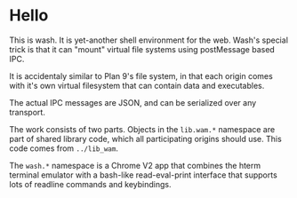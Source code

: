 # Hello

This is wash.  It is yet-another shell environment for the web.  Wash's special
trick is that it can "mount" virtual file systems using postMessage based IPC.

It is accidentaly similar to Plan 9's file system, in that each origin comes
with it's own virtual filesystem that can contain data and executables.

The actual IPC messages are JSON, and can be serialized over any transport.

The work consists of two parts.  Objects in the `lib.wam.*` namespace are part
of shared library code, which all participating origins should use.  This code
comes from `../lib_wam`.

The `wash.*` namespace is a Chrome V2 app that combines the hterm terminal
emulator with a bash-like read-eval-print interface that supports lots of
readline commands and keybindings.
